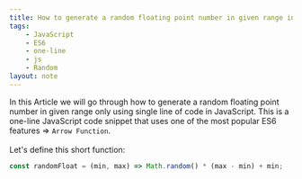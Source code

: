 ```yaml
---
title: How to generate a random floating point number in given range in JavaScript
tags:
    - JavaScript
    - ES6
    - one-line
    - js
    - Random
layout: note
---
```




In this Article we will go through how to generate a random floating point number in given range only using single line of code in JavaScript.
This is a one-line JavaScript code snippet that uses one of the most popular ES6 features => `Arrow Function`.
<br/>
<br/>
Let's define this short function:

```js {.wrap}
const randomFloat = (min, max) => Math.random() * (max - min) + min;
```